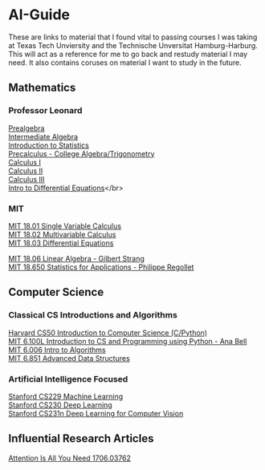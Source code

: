 # AI-Guide
These are links to material that I found vital to passing courses I was taking at Texas Tech Unviersity and the Technische Unversitat Hamburg-Harburg.
This will act as a reference for me to go back and restudy material I may need. It also contains coruses on material I want to study in the future. 


## Mathematics 

### Professor Leonard
[Prealgebra](https://www.youtube.com/watch?v=cC7n_ZyVUns&list=PL4C9296DF81B9EF13)</br>
[Intermediate Algebra](https://www.youtube.com/watch?v=0EnklHkVKXI&list=PLC292123722B1B450)</br>
[Introduction to Statistics](https://www.youtube.com/watch?v=9FtHB7V14Fo&list=PL5102DFDC6790F3D0)</br>
[Precalculus - College Algebra/Trigonometry](https://www.youtube.com/watch?v=9OOrhA2iKak&list=PLDesaqWTN6ESsmwELdrzhcGiRhk5DjwLP)</br>
[Calculus I](https://www.youtube.com/watch?v=fYyARMqiaag&list=PLF797E961509B4EB5)</br>
[Calculus II](https://www.youtube.com/watch?v=H9eCT6f_Ftw&list=PLDesaqWTN6EQ2J4vgsN1HyBeRADEh4Cw-)</br>
[Calculus III](https://www.youtube.com/watch?v=tGVnBAHLApA&list=PLDesaqWTN6ESk16YRmzuJ8f6-rnuy0Ry7)</br>
[Intro to Differential Equations](https://www.youtube.com/watch?v=xf-3ATzFyKA&list=PLDesaqWTN6ESPaHy2QUKVaXNZuQNxkYQ_)</br>

### MIT
[MIT 18.01 Single Variable Calculus](https://www.youtube.com/playlist?list=PL590CCC2BC5AF3BC1)</br>
[MIT 18.02 Multivariable Calculus](https://www.youtube.com/playlist?list=PL4C4C8A7D06566F38)</br>
[MIT 18.03 Differential Equations](https://www.youtube.com/playlist?list=PLEC88901EBADDD980)</br>

[MIT 18.06 Linear Algebra - Gilbert Strang](https://www.youtube.com/playlist?list=PL49CF3715CB9EF31D)</br>
[MIT 18.650 Statistics for Applications - Philippe Regollet](https://www.youtube.com/playlist?list=PLUl4u3cNGP60uVBMaoNERc6knT_MgPKS0)</br>

## Computer Science

### Classical CS Introductions and Algorithms
[Harvard CS50 Introduction to Computer Science (C/Python)](https://www.youtube.com/watch?v=3LPJfIKxwWc&list=PLhQjrBD2T381WAHyx1pq-sBfykqMBI7V4)</br>
[MIT 6.100L Introduction to CS and Programming using Python - Ana Bell](https://www.youtube.com/playlist?list=PLUl4u3cNGP62A-ynp6v6-LGBCzeH3VAQB)</br>
[MIT 6.006 Intro to Algorithms](https://www.youtube.com/playlist?list=PLUl4u3cNGP63EdVPNLG3ToM6LaEUuStEY)</br>
[MIT 6.851 Advanced Data Structures](https://www.youtube.com/playlist?list=PLUl4u3cNGP61hsJNdULdudlRL493b-XZf)</br>

### Artificial Intelligence Focused
[Stanford CS229 Machine Learning](https://www.youtube.com/playlist?list=PLoROMvodv4rMiGQp3WXShtMGgzqpfVfbU)</br>
[Stanford CS230 Deep Learning](https://www.youtube.com/playlist?list=PLoROMvodv4rOABXSygHTsbvUz4G_YQhOb)</br>
[Stanford CS231n Deep Learning for Computer Vision](https://www.youtube.com/playlist?list=PLkt2uSq6rBVctENoVBg1TpCC7OQi31AlC)</br>

## Influential Research Articles
[Attention Is All You Need 1706.03762](https://arxiv.org/pdf/1706.0)</br>


